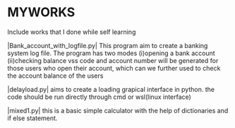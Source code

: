 # MYWORKS
Include works that I done while self learning

|Bank_account_with_logfile.py|
This program aim to create a banking system log file. The program has two modes
(i)opening a bank account 
(ii)checking balance
vss code and account number will be generated for those users who open their account, which can we further used to check the account balance of the users

|delayload.py|
aims to create a loading grapical interface in python.
the code should be run directly through cmd or wsl(linux interface)

|mixed1.py|
this is a basic simple calculator with the help of dictionaries and if else statement.
